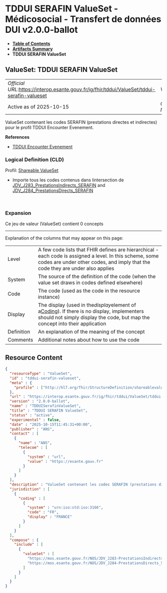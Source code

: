 # TDDUI SERAFIN ValueSet - Médicosocial - Transfert de données DUI v2.0.0-ballot

* [**Table of Contents**](toc.md)
* [**Artifacts Summary**](artifacts.md)
* **TDDUI SERAFIN ValueSet**

## ValueSet: TDDUI SERAFIN ValueSet 

| | |
| :--- | :--- |
| *Official URL*:https://interop.esante.gouv.fr/ig/fhir/tddui/ValueSet/tddui-serafin-valueset | *Version*:2.0.0-ballot |
| Active as of 2025-10-15 | *Computable Name*:TDDUISerafinValueSet |

 
ValueSet contenant les codes SERAFIN (prestations directes et indirectes) pour le profil TDDUI Encounter Evenement. 

 **References** 

* [TDDUI Encounter Evenement](StructureDefinition-tddui-encounter-evenement.md)

### Logical Definition (CLD)

Profil: [Shareable ValueSet](http://hl7.org/fhir/R4/shareablevalueset.html)

* Importe tous les codes contenus dans lintersection de [JDV_J283_PrestationsIndirects_SERAFIN](https://interop.esante.gouv.fr/terminologies/1.2.0/ValueSet-JDV-J283-PrestationsIndirects-SERAFIN.html) and [JDV_J284_PrestationsDirects_SERAFIN](https://interop.esante.gouv.fr/terminologies/1.2.0/ValueSet-JDV-J284-PrestationsDirects-SERAFIN.html)

 

### Expansion

Ce jeu de valeur (ValueSet) contient 0 concepts

-------

 Explanation of the columns that may appear on this page: 

| | |
| :--- | :--- |
| Level | A few code lists that FHIR defines are hierarchical - each code is assigned a level. In this scheme, some codes are under other codes, and imply that the code they are under also applies |
| System | The source of the definition of the code (when the value set draws in codes defined elsewhere) |
| Code | The code (used as the code in the resource instance) |
| Display | The display (used in the*display*element of a[Coding](http://hl7.org/fhir/R4/datatypes.html#Coding)). If there is no display, implementers should not simply display the code, but map the concept into their application |
| Definition | An explanation of the meaning of the concept |
| Comments | Additional notes about how to use the code |



## Resource Content

```json
{
  "resourceType" : "ValueSet",
  "id" : "tddui-serafin-valueset",
  "meta" : {
    "profile" : ["http://hl7.org/fhir/StructureDefinition/shareablevalueset"]
  },
  "url" : "https://interop.esante.gouv.fr/ig/fhir/tddui/ValueSet/tddui-serafin-valueset",
  "version" : "2.0.0-ballot",
  "name" : "TDDUISerafinValueSet",
  "title" : "TDDUI SERAFIN ValueSet",
  "status" : "active",
  "experimental" : false,
  "date" : "2025-10-15T11:45:31+00:00",
  "publisher" : "ANS",
  "contact" : [
    {
      "name" : "ANS",
      "telecom" : [
        {
          "system" : "url",
          "value" : "https://esante.gouv.fr"
        }
      ]
    }
  ],
  "description" : "ValueSet contenant les codes SERAFIN (prestations directes et indirectes) pour le profil TDDUI Encounter Evenement.",
  "jurisdiction" : [
    {
      "coding" : [
        {
          "system" : "urn:iso:std:iso:3166",
          "code" : "FR",
          "display" : "FRANCE"
        }
      ]
    }
  ],
  "compose" : {
    "include" : [
      {
        "valueSet" : [
          "https://mos.esante.gouv.fr/NOS/JDV_J283-PrestationsIndirects_SERAFIN/FHIR/JDV-J283-PrestationsIndirects-SERAFIN",
          "https://mos.esante.gouv.fr/NOS/JDV_J284-PrestationsDirects_SERAFIN/FHIR/JDV-J284-PrestationsDirects-SERAFIN"
        ]
      }
    ]
  }
}

```
